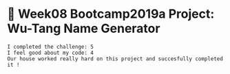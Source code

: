 # 🎤 Week08 Bootcamp2019a Project: Wu-Tang Name Generator


```
I completed the challenge: 5
I feel good about my code: 4
Our house worked really hard on this project and succesfully completed it !
